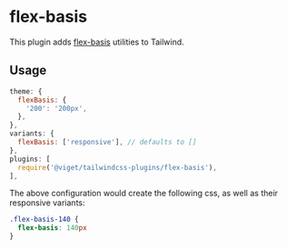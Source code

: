 # flex-basis

This plugin adds [flex-basis](https://developer.mozilla.org/en-US/docs/Web/CSS/flex-basis) utilities to Tailwind.

## Usage

```js
theme: {
  flexBasis: {
    '200': '200px',
  },
},
variants: {
  flexBasis: ['responsive'], // defaults to []
},
plugins: [
  require('@viget/tailwindcss-plugins/flex-basis'),
],
```

The above configuration would create the following css, as well as their responsive variants:

```css
.flex-basis-140 {
  flex-basis: 140px
}
```
